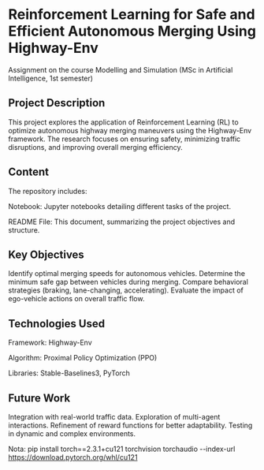# Reinforcement Learning for Safe and Efficient Autonomous Merging Using Highway-Env
Assignment on the course Modelling and Simulation (MSc in Artificial Intelligence, 1st semester)

## Project Description

This project explores the application of Reinforcement Learning (RL) to optimize autonomous highway merging maneuvers using the Highway-Env framework. The research focuses on ensuring safety, minimizing traffic disruptions, and improving overall merging efficiency.

## Content

The repository includes:

Notebook: Jupyter notebooks detailing different tasks of the project.

README File: This document, summarizing the project objectives and structure.

## Key Objectives

Identify optimal merging speeds for autonomous vehicles.
Determine the minimum safe gap between vehicles during merging.
Compare behavioral strategies (braking, lane-changing, accelerating).
Evaluate the impact of ego-vehicle actions on overall traffic flow.

## Technologies Used

Framework: Highway-Env

Algorithm: Proximal Policy Optimization (PPO)

Libraries: Stable-Baselines3, PyTorch

## Future Work

Integration with real-world traffic data.
Exploration of multi-agent interactions.
Refinement of reward functions for better adaptability.
Testing in dynamic and complex environments.

Nota: pip install torch==2.3.1+cu121 torchvision torchaudio --index-url https://download.pytorch.org/whl/cu121
